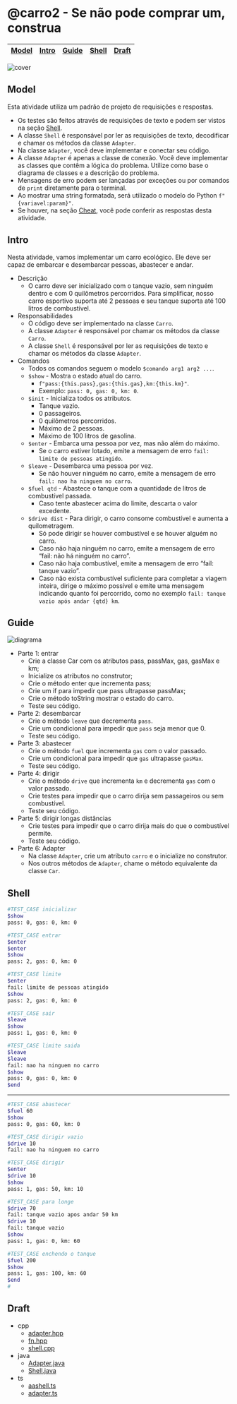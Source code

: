 # @carro2 - Se não pode comprar um, construa

<!-- toch -->
[Model](#model) | [Intro](#intro) | [Guide](#guide) | [Shell](#shell) | [Draft](#draft)
-- | -- | -- | -- | --
<!-- toch -->

![cover](cover.jpg)

## Model

Esta atividade utiliza um padrão de projeto de requisições e respostas.

- Os testes são feitos através de requisições de texto e podem ser vistos na seção [Shell](#shell).
- A classe `Shell` é responsável por ler as requisições de texto, decodificar e chamar os métodos da classe `Adapter`.
- Na classe `Adapter`, você deve implementar e conectar seu código.
- A classe `Adapter` é apenas a classe de conexão. Você deve implementar as classes que contêm a lógica do problema. Utilize como base o diagrama de classes e a descrição do problema.
- Mensagens de erro podem ser lançadas por exceções ou por comandos de `print` diretamente para o terminal.
- Ao mostrar uma string formatada, será utilizado o modelo do Python `f"{variavel:param}"`.
- Se houver, na seção [Cheat](#cheat), você pode conferir as respostas desta atividade.

## Intro

Nesta atividade, vamos implementar um carro ecológico. Ele deve ser capaz de embarcar e desembarcar pessoas, abastecer e andar.

- Descrição
  - O carro deve ser inicializado com o tanque vazio, sem ninguém dentro e com 0 quilômetros percorridos. Para simplificar, nosso carro esportivo suporta até 2 pessoas e seu tanque suporta até 100 litros de combustível.
- Responsabilidades
  - O código deve ser implementado na classe `Carro`.
  - A classe `Adapter` é responsável por chamar os métodos da classe `Carro`.
  - A classe `Shell` é responsável por ler as requisições de texto e chamar os métodos da classe `Adapter`.
- Comandos
  - Todos os comandos seguem o modelo `$comando arg1 arg2 ...`.
  - `$show` - Mostra o estado atual do carro.
    - `f"pass:{this.pass},gas:{this.gas},km:{this.km}"`.
    - Exemplo: `pass: 0, gas: 0, km: 0`.
  - `$init` - Inicializa todos os atributos.
    - Tanque vazio.
    - 0 passageiros.
    - 0 quilômetros percorridos.
    - Máximo de 2 pessoas.
    - Máximo de 100 litros de gasolina.
  - `$enter` - Embarca uma pessoa por vez, mas não além do máximo.
    - Se o carro estiver lotado, emite a mensagem de erro `fail: limite de pessoas atingido`.
  - `$leave` - Desembarca uma pessoa por vez.
    - Se não houver ninguém no carro, emite a mensagem de erro `fail: nao ha ninguem no carro`.
  - `$fuel qtd` - Abastece o tanque com a quantidade de litros de combustível passada.
    - Caso tente abastecer acima do limite, descarta o valor excedente.
  - `$drive dist` - Para dirigir, o carro consome combustível e aumenta a quilometragem.
    - Só pode dirigir se houver combustível e se houver alguém no carro.
    - Caso não haja ninguém no carro, emite a mensagem de erro “fail: não há ninguém no carro”.
    - Caso não haja combustível, emite a mensagem de erro “fail: tanque vazio”.
    - Caso não exista combustível suficiente para completar a viagem inteira, dirige o máximo possível e emite uma mensagem indicando quanto foi percorrido, como no exemplo `fail: tanque vazio após andar {qtd} km`.

## Guide

![diagrama](diagrama.png)

- Parte 1: entrar
  - Crie a classe Car com os atributos pass, passMax, gas, gasMax e km;
  - Inicialize os atributos no construtor;
  - Crie o método enter que incrementa pass;
  - Crie um if para impedir que pass ultrapasse passMax;
  - Crie o método toString mostrar o estado do carro.
  - Teste seu código.
- Parte 2: desembarcar
  - Crie o método `leave` que decrementa `pass`.
  - Crie um condicional para impedir que `pass` seja menor que 0.
  - Teste seu código.
- Parte 3: abastecer
  - Crie o método `fuel` que incrementa `gas` com o valor passado.
  - Crie um condicional para impedir que `gas` ultrapasse `gasMax`.
  - Teste seu código.
- Parte 4: dirigir
  - Crie o método `drive` que incrementa `km` e decrementa `gas` com o valor passado.
  - Crie testes para impedir que o carro dirija sem passageiros ou sem combustível.
  - Teste seu código.
- Parte 5: dirigir longas distâncias
  - Crie testes para impedir que o carro dirija mais do que o combustível permite.
  - Teste seu código.
- Parte 6: Adapter
  - Na classe `Adapter`, crie um atributo `carro` e o inicialize no construtor.
  - Nos outros métodos de `Adapter`, chame o método equivalente da classe `Car`.

## Shell

```bash
#TEST_CASE inicializar
$show
pass: 0, gas: 0, km: 0

#TEST_CASE entrar
$enter
$enter
$show
pass: 2, gas: 0, km: 0

#TEST_CASE limite
$enter
fail: limite de pessoas atingido
$show
pass: 2, gas: 0, km: 0

#TEST_CASE sair
$leave
$show
pass: 1, gas: 0, km: 0

#TEST_CASE limite saida
$leave
$leave
fail: nao ha ninguem no carro
$show
pass: 0, gas: 0, km: 0
$end
```

***

```bash
#TEST_CASE abastecer
$fuel 60
$show
pass: 0, gas: 60, km: 0

#TEST_CASE dirigir vazio
$drive 10
fail: nao ha ninguem no carro

#TEST_CASE dirigir
$enter
$drive 10
$show
pass: 1, gas: 50, km: 10

#TEST_CASE para longe
$drive 70
fail: tanque vazio apos andar 50 km
$drive 10
fail: tanque vazio
$show
pass: 1, gas: 0, km: 60

#TEST_CASE enchendo o tanque
$fuel 200
$show
pass: 1, gas: 100, km: 60
$end
#
```

## Draft

<!-- links .cache/draft -->
- cpp
  - [adapter.hpp](.cache/draft/cpp/adapter.hpp)
  - [fn.hpp](.cache/draft/cpp/fn.hpp)
  - [shell.cpp](.cache/draft/cpp/shell.cpp)
- java
  - [Adapter.java](.cache/draft/java/Adapter.java)
  - [Shell.java](.cache/draft/java/Shell.java)
- ts
  - [aashell.ts](.cache/draft/ts/aashell.ts)
  - [adapter.ts](.cache/draft/ts/adapter.ts)
<!-- links -->
